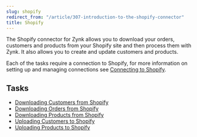 ```yaml
---
slug: shopify
redirect_from: "/article/307-introduction-to-the-shopify-connector"
title: Shopify
---
```

The Shopify connector for Zynk allows you to download your orders, customers and products from your Shopify site and then process them with Zynk. It also allows you to create and update customers and products.

Each of the tasks require a connection to Shopify, for more information on setting up and managing connections see [Connecting to Shopify](connecting-to-shopify).

## Tasks

* [Downloading Customers from Shopify](downloading-customers-from-shopify)
* [Downloading Orders from Shopify](downloading-orders-from-shopify)
* [Downloading Products from Shopify](downloading-products-from-shopify)
* [Uploading Customers to Shopify](uploading-customers-to-shopify)
* [Uploading Products to Shopify](uploading-products-to-shopify)
